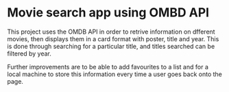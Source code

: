 # Movie search app using OMBD API

This project uses the OMDB API in order to retrive information on dfferent movies, then displays them in a card format with poster, title and year. This is done through searching for a particular title, and titles searched can be filtered by year.

Further improvements are to be able to add favourites to a list and for a local machine to store this information every time a user goes back onto the page.  
